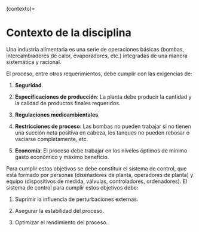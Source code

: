 (contexto)=
# Contexto de la disciplina

Una industria alimentaria es una serie de operaciones básicas (bombas,
intercambiadores de calor, evaporadores, etc.) integradas de una manera
sistemática y racional.

El proceso, entre otros requerimientos, debe cumplir con las exigencias
de:

1.  **Seguridad**.

2.  **Especificaciones de producción**: La planta debe producir la
    cantidad y la calidad de productos finales requeridos.

3.  **Regulaciones medioambientales**.

4.  **Restricciones de proceso**: Las bombas no pueden trabajar si no
    tienen una succión neta positiva en cabeza, los tanques no pueden
    rebosar o vaciarse completamente, etc.

5.  **Economía**: El proceso debe trabajar en los niveles óptimos de
    mínimo gasto económico y máximo beneficio.

Para cumplir estos objetivos se debe constituir el sistema de control,
que está formado por personas (diseñadores de planta, operadores de
planta) y equipo (dispositivos de medida, válvulas, controladores,
ordenadores). El sistema de control para cumplir estos objetivos debe:

1.  Suprimir la influencia de perturbaciones externas.

2.  Asegurar la estabilidad del proceso.

3.  Optimizar el rendimiento del proceso.
